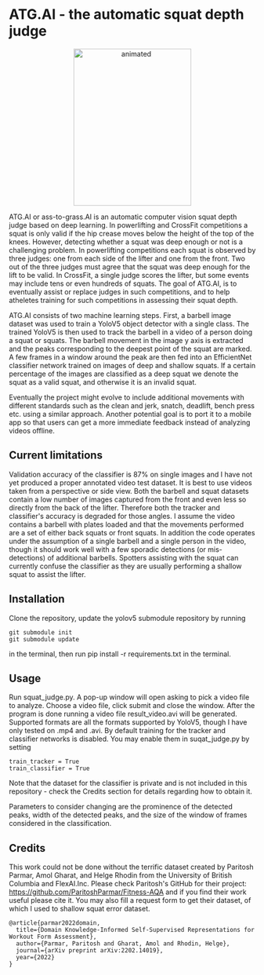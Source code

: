 # ATG.AI - the automatic squat depth judge
<p align="center">
  <img src="https://user-images.githubusercontent.com/112420956/206809145-4082c506-b1f6-43d4-9774-861211e925ab.gif" alt="animated" width="240" height="320" />
</p>

ATG.AI or ass-to-grass.AI is an automatic computer vision squat depth judge based on deep learning. In powerlifting and CrossFit competitions a squat is only valid if the hip crease moves below the height of the top of the knees. However, detecting whether a squat was deep enough or not is a challenging problem. In powerlifting competitions each squat is observed by three judges: one from each side of the lifter and one from the front. Two out of the three judges must agree that the squat was deep enough for the lift to be valid. In CrossFit, a single judge scores the lifter, but some events may include tens or even hundreds of squats. The goal of ATG.AI,  is to eventually assist or replace judges in such competitions, and to help atheletes training for such competitions in assessing their squat depth. 

ATG.AI consists of two machine learning steps. First, a barbell image dataset was used to train a YoloV5 object detector with a single class. The trained YoloV5 is then used to track the barbell in a video of a person doing a squat or squats. The barbell movement in the image y axis is extracted and the peaks corresponding to the deepest point of the squat are marked. A few frames in a window around the peak are then fed into an EfficientNet classifier network trained on images of deep and shallow squats. If a certain percentage of the images are classified as a deep squat we denote the squat as a valid squat, and otherwise it is an invalid squat.

Eventually the project might evolve to include additional movements with different standards such as the clean and jerk, snatch, deadlift, bench press etc. using a similar approach. Another potential goal is to port it to a mobile app so that users can get a more immediate feedback instead of analyzing videos offline.

## Current limitations
Validation accuracy of the classifier is 87% on single images and I have not yet produced a proper annotated video test dataset. It is best to use videos taken from a perspective or side view. Both the barbell and squat datasets contain a low number of images captured from the front and even less so directly from the back of the lifter. Therefore both the tracker and classifier's accuracy is degraded for those angles. I assume the video contains a barbell with plates loaded and that the movements performed are a set of either back squats or front squats. In addition the code operates under the assumption of a single barbell and a single person in the video, though it should work well with a few sporadic detections (or mis-detections) of additional barbells. Spotters assisting with the squat can currently confuse the classifier as they are usually performing a shallow squat to assist the lifter.

## Installation
Clone the repository, update the yolov5 submodule repository by running  
```
git submodule init
git submodule update
```
in the terminal, then run pip install -r requirements.txt in the terminal.

## Usage
Run squat_judge.py. A pop-up window will open asking to pick a video file to analyze. Choose a video file, click submit and close the window. After the program is done running a video file result_video.avi will be generated. Supported formats are all the formats supported by YoloV5, though I have only tested on .mp4 and .avi. By default training for the tracker and classifier networks is disabled. You may enable them in suqat_judge.py by setting
```
train_tracker = True
train_classifier = True
```
Note that the dataset for the classifier is private and is not included in this repository - check the Credits section for details regarding how to obtain it.

Parameters to consider changing are the prominence of the detected peaks, width of the detected peaks, and the size of the window of frames considered in the classification.

## Credits
This work could not be done without the terrific dataset created by Paritosh Parmar, Amol Gharat, and Helge Rhodin from the University of British Columbia and FlexAI.Inc. Please check Paritosh's GitHub for their project: https://github.com/ParitoshParmar/Fitness-AQA and if you find their work useful please cite it. You may also fill a request form to get their dataset, of which I used to shallow squat error dataset.

```
@article{parmar2022domain,
  title={Domain Knowledge-Informed Self-Supervised Representations for Workout Form Assessment},
  author={Parmar, Paritosh and Gharat, Amol and Rhodin, Helge},
  journal={arXiv preprint arXiv:2202.14019},
  year={2022}
}
```
